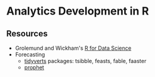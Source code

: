 # Analytics Development in R

## Resources

- Grolemund and Wickham's [R for Data Science](https://r4ds.had.co.nz/)
- Forecasting
  - [tidyverts](https://tidyverts.org/) packages: tsibble, feasts, fable, faaster
  - [prophet](https://facebook.github.io/prophet/)
